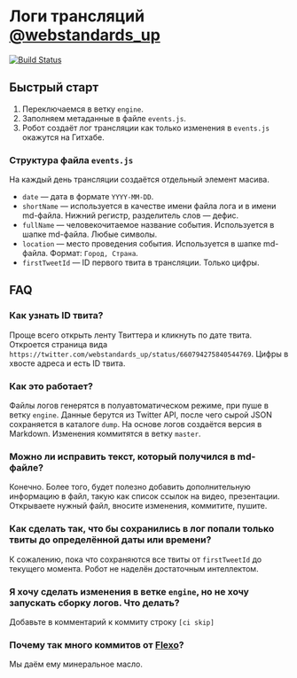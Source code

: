 # Логи трансляций [@webstandards_up](https://twitter.com/webstandards_up) 

[![Build Status](https://travis-ci.org/web-standards-ru/web-standards-up.svg?branch=engine)](https://travis-ci.org/web-standards-ru/web-standards-up)

## Быстрый старт

1. Переключаемся в ветку `engine`.
2. Заполняем метаданные в файле `events.js`.
3. Робот создаёт лог трансляции как только изменения в `events.js` окажутся на Гитхабе.

### Структура файла `events.js`

На каждый день трансляции создаётся отдельный элемент масива.

- `date` — дата в формате `YYYY-MM-DD`.
- `shortName` — используется в качестве имени файла лога и в имени md-файла. Нижний регистр, разделитель слов — дефис.
- `fullName` — человекочитаемое название события. Используется в шапке md-файла. Любые символы.
- `location` — место проведения события. Используется в шапке md-файла. Формат: `Город, Страна`.
- `firstTweetId` — ID первого твита в трансляции. Только цифры.

## FAQ

### Как узнать ID твита?

Проще всего открыть ленту Твиттера и кликнуть по дате твита. Откроется страница вида `https://twitter.com/webstandards_up/status/660794275840544769`. Цифры в хвосте адреса и есть ID твита.

### Как это работает?

Файлы логов генерятся в полуавтоматическом режиме, при пуше в ветку `engine`. Данные берутся из Twitter API, после чего сырой JSON сохраняется в каталоге `dump`. На основе логов создаётся версия в Markdown. Изменения коммитятся в ветку `master`.

### Можно ли исправить текст, который получился в md-файле?

Конечно. Более того, будет полезно добавить дополнительную информацию в файл, такую как список ссылок на видео, презентации. Открываете нужный файл, вносите изменения, коммитите, пушите.

### Как сделать так, что бы сохранились в лог попали только твиты до определённой даты или времени?

К сожалению, пока что сохраняются все твиты от `firstTweetId` до текущего момента. Робот не наделён достаточным интеллектом.

### Я хочу сделать изменения в ветке `engine`, но не хочу запускать сборку логов. Что делать?

Добавьте в комментарий к коммиту строку `[ci skip]`

### Почему так много коммитов от [Flexo](https://github.com/wsd-bot)?

Мы даём ему минеральное масло.
